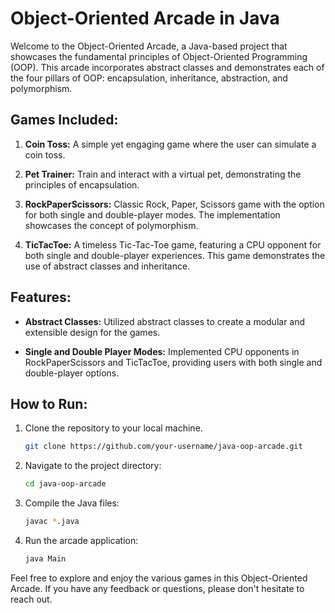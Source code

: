 # Object-Oriented Arcade in Java

Welcome to the Object-Oriented Arcade, a Java-based project that showcases the fundamental principles of Object-Oriented Programming (OOP). This arcade incorporates abstract classes and demonstrates each of the four pillars of OOP: encapsulation, inheritance, abstraction, and polymorphism.

## Games Included:

1. **Coin Toss:** A simple yet engaging game where the user can simulate a coin toss.

2. **Pet Trainer:** Train and interact with a virtual pet, demonstrating the principles of encapsulation.

3. **RockPaperScissors:** Classic Rock, Paper, Scissors game with the option for both single and double-player modes. The implementation showcases the concept of polymorphism.

4. **TicTacToe:** A timeless Tic-Tac-Toe game, featuring a CPU opponent for both single and double-player experiences. This game demonstrates the use of abstract classes and inheritance.

## Features:

- **Abstract Classes:** Utilized abstract classes to create a modular and extensible design for the games.

- **Single and Double Player Modes:** Implemented CPU opponents in RockPaperScissors and TicTacToe, providing users with both single and double-player options.

## How to Run:

1. Clone the repository to your local machine.
   ```bash
   git clone https://github.com/your-username/java-oop-arcade.git

2. Navigate to the project directory:
   ```bash
   cd java-oop-arcade

3. Compile the Java files:
   ```bash
   javac *.java

4. Run the arcade application:
   ```bash
   java Main
   
Feel free to explore and enjoy the various games in this Object-Oriented Arcade. If you have any feedback or questions, please don't hesitate to reach out.

